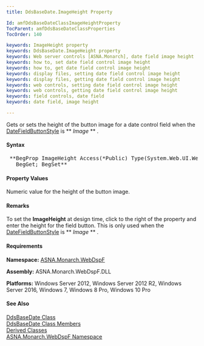 ```yaml
---
title: DdsBaseDate.ImageHeight Property

Id: amfDdsBaseDateClassImageHeightProperty
TocParent: amfDdsBaseDateClassProperties
TocOrder: 140

keywords: ImageHeight property
keywords: DdsBaseDate.ImageHeight property
keywords: Web server controls [ASNA.Monarch], date field image height
keywords: how to, set date field control image height
keywords: how to, get date field control image height
keywords: display files, setting date field control image height
keywords: display files, getting date field control image height
keywords: web controls, setting date field control image height
keywords: web controls, getting date field control image height
keywords: field controls, date field
keywords: date field, image height

---
```


Gets or sets the height of the button image for a date control field when the [ DateFieldButtonStyle](amfDdsBaseDateClassDateFieldButtonStyleProperty.html) is ** *Image* ** .

#### Syntax
<pre class="syntax"> **BegProp ImageHeight Access(*Public) Type(System.Web.UI.WebControls.Unit)
   BegGet; BegSet** </pre>

#### Property Values
Numeric value for the height of the button image.

#### Remarks
To set the **ImageHeight** at design time, click to the right of the property and enter the height for the field button. This is only used when the [DateFieldButtonStyle](amfDataFieldClassButtonStylePropety.html) is ** *Image* ** .

#### Requirements
**Namespace:** [ASNA.Monarch.WebDspF](amfWebDspFNamespace.html)

**Assembly:** ASNA.Monarch.WebDspF.DLL

**Platforms:** Windows Server 2012, Windows Server 2012 R2, Windows Server 2016, Windows 7, Windows 8 Pro, Windows 10 Pro

#### See Also
[DdsBaseDate Class](amfDdsBaseDateClass.html) <br /> [ DdsBaseDate Class Members](amfDdsBaseDateClassMembers.html) <br /> [ Derived Classes](amfDdsBaseDateDerivedClasses.html) <br />[ ASNA.Monarch.WebDspF Namespace](amfWebDspFNamespace.html)

